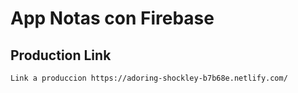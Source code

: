 # App Notas con Firebase
## Production Link
```
Link a produccion https://adoring-shockley-b7b68e.netlify.com/
```
